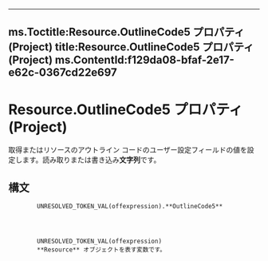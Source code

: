 

---
ms.Toctitle:Resource.OutlineCode5 プロパティ (Project)
title:Resource.OutlineCode5 プロパティ (Project)
ms.ContentId:f129da08-bfaf-2e17-e62c-0367cd22e697
---
# Resource.OutlineCode5 プロパティ (Project)




取得またはリソースのアウトライン コードのユーザー設定フィールドの値を設定します。読み取りまたは書き込み**文字列**です。

## 構文

            UNRESOLVED_TOKEN_VAL(offexpression).**OutlineCode5**




            UNRESOLVED_TOKEN_VAL(offexpression)
            **Resource** オブジェクトを表す変数です。




